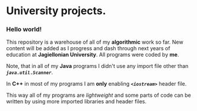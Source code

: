 # University projects.

### Hello world!

This repository is a warehouse of all of my **algorithmic** work so far. New content will be added as I progress and dash through next years of education at **Jagiellonian University**. All programs were coded by **me**.

Note, that in all of my **Java** programs I didn't use
any import file other than **_`java.util.Scanner`_**.

In **C++** in most of my programs I am **only** enabling **_`<iostream>`_** header file.

This way all of my programs are *lightweight* and some parts of code can be written by using more imported libraries and header files.

